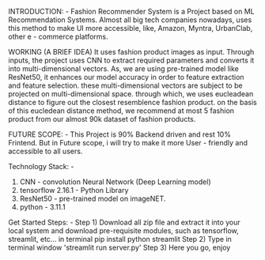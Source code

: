 INTRODUCTION: - 
Fashion Recommender System is a Project based on ML Recommendation Systems.
Almost all big tech companies nowadays, uses this method to make UI more accessible, like, Amazon, Myntra, UrbanClab, other e - commerce platforms.

WORKING (A BRIEF IDEA)
It uses fashion product images as input.
Through inputs, the project uses CNN to extract required parameters and converts it into multi-dimensional vectors.
As, we are using pre-trained model like ResNet50, it enhances our model accuracy in order to feature extraction and feature selection.
these multi-dimensional vectors are subject to be projected on multi-dimensional space. through which, we uses eucleadean distance to figure out the closest resemblence fashion product.
on the basis of this eucledean distance method, we recommend at most 5 fashion product from our almost 90k dataset of fashion products.

FUTURE SCOPE: - 
This Project is 90% Backend driven and rest 10% Frintend. But in Future scope, i will try to make it more User - friendly and accessible to all users.

Technology Stack: - 
  1) CNN - convolution Neural Network (Deep Learning model)
  2) tensorflow 2.16.1 - Python Library
  3) ResNet50 - pre-trained model on imageNET.
  4) python - 3.11.1

Get Started Steps: -
 Step 1) Download all zip file and extract it into your local system and download pre-requisite modules, such as tensorflow, streamlit, etc... in terminal
           pip install python streamlit
 Step 2) Type in terminal window 'streamlit run server.py'
 Step 3) Here you go, enjoy 
